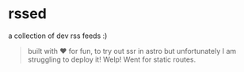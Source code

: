 # rssed

a collection of dev rss feeds :)

> built with ❤️ for fun, to try out ssr in astro but unfortunately I am struggling to deploy it! Welp! Went for static routes.
